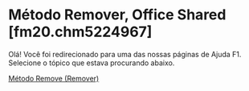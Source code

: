 
# Método Remover, Office Shared [fm20.chm5224967]

Olá! Você foi redirecionado para uma das nossas páginas de Ajuda F1. Selecione o tópico que estava procurando abaixo.

[Método Remove (Remover)](http://msdn.microsoft.com/library/16ee4145-3e1e-9e44-7af1-2ecd3a92c9e3%28Office.15%29.aspx)
